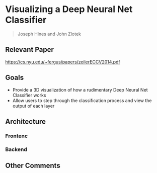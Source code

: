 # Visualizing a Deep Neural Net Classifier

> Joseph Hines and John Zlotek

## Relevant Paper

https://cs.nyu.edu/~fergus/papers/zeilerECCV2014.pdf

## Goals

- Provide a 3D visualization of how a rudimentary Deep Neural Net Classifier
works
- Allow users to step through the classification process and view the output
of each layer

## Architecture

### Frontenc

### Backend

## Other Comments
